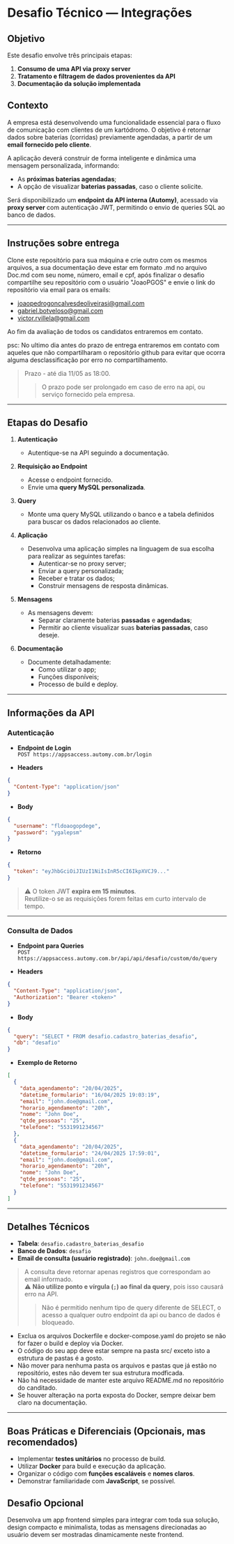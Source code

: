 # Desafio Técnico — Integrações

## Objetivo

Este desafio envolve três principais etapas:

1. **Consumo de uma API via proxy server**
2. **Tratamento e filtragem de dados provenientes da API**
3. **Documentação da solução implementada**

## Contexto

A empresa está desenvolvendo uma funcionalidade essencial para o fluxo de comunicação com clientes de um kartódromo. O objetivo é retornar dados sobre baterias (corridas) previamente agendadas, a partir de um **email fornecido pelo cliente**.

A aplicação deverá construir de forma inteligente e dinâmica uma mensagem personalizada, informando:

- As **próximas baterias agendadas**;
- A opção de visualizar **baterias passadas**, caso o cliente solicite.

Será disponibilizado um **endpoint da API interna (Automy)**, acessado via **proxy server** com autenticação JWT, permitindo o envio de queries SQL ao banco de dados.

---
## Instruções sobre entrega

Clone este repositório para sua máquina e crie outro com os mesmos arquivos, a sua documentação deve estar em formato .md no arquivo Doc.md com seu nome, número, email e cpf, após finalizar o desafio compartilhe seu repositório com o usuário "JoaoPGOS" e envie o link do repositório via email para os emails:

- joaopedrogoncalvesdeoliveirasi@gmail.com
- gabriel.botveloso@gmail.com
- victor.rvillela@gmail.com

Ao fim da avaliação de todos os candidatos entraremos em contato.

psc: No ultimo dia antes do prazo de entrega entraremos em contato com aqueles que não compartilharam o repositório github para evitar que ocorra alguma desclassificação por erro no compartilhamento.
> Prazo - até dia 11/05 as 18:00.
> >O prazo pode ser prolongado em caso de erro na api, ou serviço fornecido pela empresa.



---

## Etapas do Desafio

1. **Autenticação**
    - Autentique-se na API seguindo a documentação.

2. **Requisição ao Endpoint**
    - Acesse o endpoint fornecido.
    - Envie uma **query MySQL personalizada**.

3. **Query**
    - Monte uma query MySQL utilizando o banco e a tabela definidos para buscar os dados relacionados ao cliente.

4. **Aplicação**
    - Desenvolva uma aplicação simples na linguagem de sua escolha para realizar as seguintes tarefas:
        - Autenticar-se no proxy server;
        - Enviar a query personalizada;
        - Receber e tratar os dados;
        - Construir mensagens de resposta dinâmicas.

5. **Mensagens**
    - As mensagens devem:
        - Separar claramente baterias **passadas** e **agendadas**;
        - Permitir ao cliente visualizar suas **baterias passadas**, caso deseje.

6. **Documentação**
    - Documente detalhadamente:
        - Como utilizar o app;
        - Funções disponíveis;
        - Processo de build e deploy.

---

## Informações da API

### Autenticação

- **Endpoint de Login**  
  `POST https://appsaccess.automy.com.br/login`

- **Headers**
```json
{
  "Content-Type": "application/json"
}
```

- **Body**
```json
{
  "username": "fldoaogopdege",
  "password": "ygalepsm"
}
```

- **Retorno**
```json
{
  "token": "eyJhbGciOiJIUzI1NiIsInR5cCI6IkpXVCJ9..."
}
```

> ⚠️ O token JWT **expira em 15 minutos**.  
> Reutilize-o se as requisições forem feitas em curto intervalo de tempo.

---

### Consulta de Dados

- **Endpoint para Queries**  
  `POST https://appsaccess.automy.com.br/api/api/desafio/custom/do/query`

- **Headers**
```json
{
  "Content-Type": "application/json",
  "Authorization": "Bearer <token>"
}
```

- **Body**
```json
{
  "query": "SELECT * FROM desafio.cadastro_baterias_desafio",
  "db": "desafio"
}
```

- **Exemplo de Retorno**
```json
[
  {
    "data_agendamento": "20/04/2025",
    "datetime_formulario": "16/04/2025 19:03:19",
    "email": "john.doe@gmail.com",
    "horario_agendamento": "20h",
    "nome": "John Doe",
    "qtde_pessoas": "25",
    "telefone": "5531991234567"
  },
  {
    "data_agendamento": "20/04/2025",
    "datetime_formulario": "24/04/2025 17:59:01",
    "email": "john.doe@gmail.com",
    "horario_agendamento": "20h",
    "nome": "John Doe",
    "qtde_pessoas": "25",
    "telefone": "5531991234567"
  }
]
```

---

## Detalhes Técnicos

- **Tabela**: `desafio.cadastro_baterias_desafio`
- **Banco de Dados**: `desafio`
- **Email de consulta (usuário registrado)**: `john.doe@gmail.com`

> A consulta deve retornar apenas registros que correspondam ao email informado.  
> ⚠️ **Não utilize ponto e vírgula (`;`) ao final da query**, pois isso causará erro na API.
>> Não é permitido nenhum tipo de query diferente de SELECT, o acesso a qualquer outro endpoint da api ou banco de dados é bloqueado.

- Exclua os arquivos Dockerfile e docker-compose.yaml do projeto se não for fazer o build e deploy via Docker.
- O código do seu app deve estar sempre na pasta src/ exceto isto a estrutura de pastas é a gosto.
- Não mover para nenhuma pasta os arquivos e pastas que já estão no repositório, estes não devem ter sua estrutura modficada.
- Não há necessidade de manter este arquivo README.md no repositório do canditado.
- Se houver alteração na porta exposta do Docker, sempre deixar bem claro na documentação.
---

## Boas Práticas e Diferenciais (Opcionais, mas recomendados)

- Implementar **testes unitários** no processo de build.
- Utilizar **Docker** para build e execução da aplicação.
- Organizar o código com **funções escaláveis** e **nomes claros**.
- Demonstrar familiaridade com **JavaScript**, se possível.


## Desafio Opcional

Desenvolva um app frontend simples para integrar com toda sua solução, design compacto e minimalista, todas as mensagens direcionadas ao usuário devem ser mostradas dinamicamente neste frontend.
